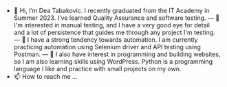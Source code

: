- 👋 Hi, I’m Dea Tabakovic. I recently graduated from the IT Academy in Summer 2023. I've learned Quality Assurance and software testing.
— 👀 I'm interested in manual testing, and I have a very good eye for detail and a lot of persistence that guides me through any project I'm testing.
— 🌱 I have a strong tendency towards automation. I am currently practicing automation using Selenium driver and API testing using Postman.
— 👀  I also have interest in programming and building websites, so I am also learning skills using WordPress.
       Python is a programming language I like and practice with small projects on my own.
- 📫 How to reach me ...

<!---
deatabakovic/deatabakovic is a ✨ special ✨ repository because its `README.md` (this file) appears on your GitHub profile.
You can click the Preview link to take a look at your changes.
--->
